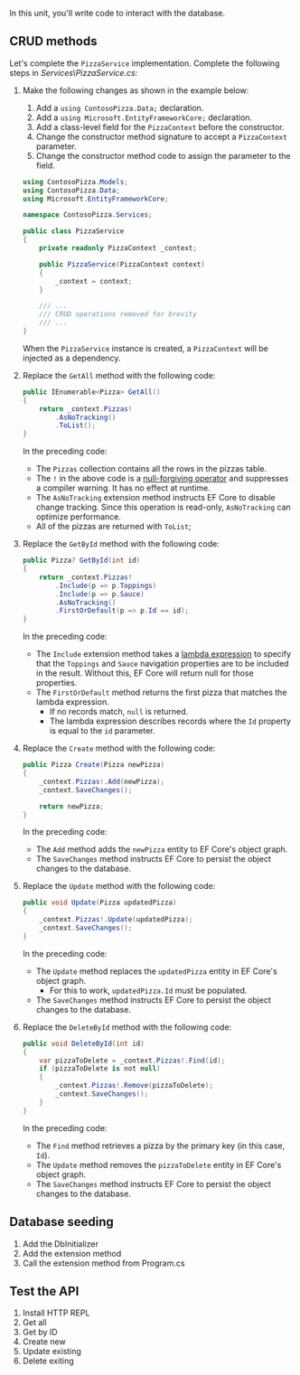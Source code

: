 In this unit, you'll write code to interact with the database.

## CRUD methods

Let's complete the `PizzaService` implementation. Complete the following steps in *Services\PizzaService.cs*:

1. Make the following changes as shown in the example below:
    1. Add a `using ContosoPizza.Data;` declaration.
    1. Add a `using Microsoft.EntityFrameworkCore;` declaration.
    1. Add a class-level field for the `PizzaContext` before the constructor.
    1. Change the constructor method signature to accept a `PizzaContext` parameter.
    1. Change the constructor method code to assign the parameter to the field.

    ```csharp
    using ContosoPizza.Models;
    using ContosoPizza.Data;
    using Microsoft.EntityFrameworkCore;
    
    namespace ContosoPizza.Services;
    
    public class PizzaService
    {
        private readonly PizzaContext _context;
    
        public PizzaService(PizzaContext context)
        {
            _context = context;
        }
    
        /// ...
        /// CRUD operations removed for brevity
        /// ...
    }
    ```

    When the `PizzaService` instance is created, a `PizzaContext` will be injected as a dependency.

1. Replace the `GetAll` method with the following code:

    ```csharp
    public IEnumerable<Pizza> GetAll()
    {
        return _context.Pizzas!
            .AsNoTracking()
            .ToList();
    }
    ```

    In the preceding code:

    - The `Pizzas` collection contains all the rows in the pizzas table.
    - The `!` in the above code is a [null-forgiving operator](/dotnet/csharp/language-reference/operators/null-forgiving) and suppresses a compiler warning. It has no effect at runtime.
    - The `AsNoTracking` extension method instructs EF Core to disable change tracking. Since this operation is read-only, `AsNoTracking` can optimize performance.
    - All of the pizzas are returned with `ToList`;

1. Replace the `GetById` method with the following code:

    ```csharp
    public Pizza? GetById(int id)
    {
        return _context.Pizzas!
            .Include(p => p.Toppings)
            .Include(p => p.Sauce)
            .AsNoTracking()
            .FirstOrDefault(p => p.Id == id);
    }
    ```

    In the preceding code:

    - The `Include` extension method takes a [lambda expression](/dotnet/csharp/language-reference/operators/lambda-expressions) to specify that the `Toppings` and `Sauce` navigation properties are to be included in the result. Without this, EF Core will return null for those properties.
    - The `FirstOrDefault` method returns the first pizza that matches the lambda expression.
        - If no records match, `null` is returned.
        - The lambda expression describes records where the `Id` property is equal to the `id` parameter.

1. Replace the `Create` method with the following code:

    ```csharp
    public Pizza Create(Pizza newPizza)
    {
        _context.Pizzas!.Add(newPizza);
        _context.SaveChanges();

        return newPizza;
    }
    ```

    In the preceding code:

    - The `Add` method adds the `newPizza` entity to EF Core's object graph.
    - The `SaveChanges` method instructs EF Core to persist the object changes to the database.

1. Replace the `Update` method with the following code:

    ```csharp
    public void Update(Pizza updatedPizza)
    {
        _context.Pizzas!.Update(updatedPizza);
        _context.SaveChanges();
    }
    ```

    In the preceding code:

    - The `Update` method replaces the `updatedPizza` entity in EF Core's object graph.
        - For this to work, `updatedPizza.Id` must be populated.
    - The `SaveChanges` method instructs EF Core to persist the object changes to the database.

1. Replace the `DeleteById` method with the following code:

    ```csharp
    public void DeleteById(int id)
    {
        var pizzaToDelete = _context.Pizzas!.Find(id);
        if (pizzaToDelete is not null)
        {
            _context.Pizzas!.Remove(pizzaToDelete);
            _context.SaveChanges();
        }        
    }
    ```

    In the preceding code:

    - The `Find` method retrieves a pizza by the primary key (in this case, `Id`).
    - The `Update` method removes the `pizzaToDelete` entity in EF Core's object graph.
    - The `SaveChanges` method instructs EF Core to persist the object changes to the database.

## Database seeding

1. Add the DbInitializer
1. Add the extension method
1. Call the extension method from Program.cs

## Test the API

1. Install HTTP REPL
1. Get all
1. Get by ID
1. Create new
1. Update existing
1. Delete exiting